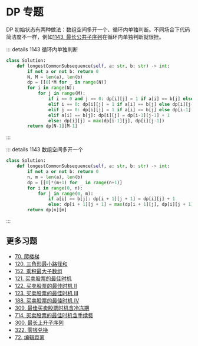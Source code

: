 # DP 专题

DP 初始状态有两种做法：数组空间多开一个、循环内单独判断。不同场合下代码简洁度不一样，例如[1143. 最长公共子序列](https://leetcode-cn.com/problems/longest-common-subsequence/)在循环内单独判断就很挫。

::: details 1143 循环内单独判断
```py
class Solution:
    def longestCommonSubsequence(self, a: str, b: str) -> int:
        if not a or not b: return 0
        N, M = len(a), len(b)
        dp = [[0]*M for _ in range(N)]
        for i in range(N):
            for j in range(M):
                if i == 0 and j == 0: dp[i][j] = 1 if a[i] == b[j] else 0
                elif i == 0: dp[i][j] = 1 if a[i] == b[j] else dp[i][j-1]
                elif j == 0: dp[i][j] = 1 if a[i] == b[j] else dp[i-1][j]
                elif a[i] == b[j]: dp[i][j] = dp[i-1][j-1] + 1
                else: dp[i][j] = max(dp[i-1][j], dp[i][j-1])
        return dp[N-1][M-1]
```
:::

::: details 1143 数组空间多开一个
```py
class Solution:
    def longestCommonSubsequence(self, a: str, b: str) -> int:
        if not a or not b: return 0
        n, m = len(a), len(b)
        dp = [[0]*(m+1) for _ in range(n+1)]
        for i in range(0, n):
            for j in range(0, m):
                if a[i] == b[j]: dp[i + 1][j + 1] = dp[i][j] + 1
                else: dp[i + 1][j + 1] = max(dp[i + 1][j], dp[i][j + 1])
        return dp[n][m]
```
:::

## 更多习题

- [70. 爬楼梯](https://leetcode-cn.com/problems/climbing-stairs/)
- [120. 三角形最小路径和](https://leetcode-cn.com/problems/triangle/)
- [152. 乘积最大子数组](https://leetcode-cn.com/problems/maximum-product-subarray/)
- [121. 买卖股票的最佳时机](https://leetcode-cn.com/problems/best-time-to-buy-and-sell-stock/)
- [122. 买卖股票的最佳时机 II](https://leetcode-cn.com/problems/best-time-to-buy-and-sell-stock-ii/)
- [123. 买卖股票的最佳时机 III](https://leetcode-cn.com/problems/best-time-to-buy-and-sell-stock-iii/)
- [188. 买卖股票的最佳时机 IV](https://leetcode-cn.com/problems/best-time-to-buy-and-sell-stock-iv/)
- [309. 最佳买卖股票时机含冷冻期](https://leetcode-cn.com/problems/best-time-to-buy-and-sell-stock-with-cooldown/)
- [714. 买卖股票的最佳时机含手续费](https://leetcode-cn.com/problems/best-time-to-buy-and-sell-stock-with-transaction-fee/)
- [300. 最长上升子序列](https://leetcode-cn.com/problems/longest-increasing-subsequence/)
- [322. 零钱兑换](https://leetcode-cn.com/problems/coin-change/)
- [72. 编辑距离](https://leetcode-cn.com/problems/edit-distance/)
